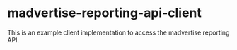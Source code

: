 madvertise-reporting-api-client
===============================

This is an example client implementation to access the madvertise reporting API.
